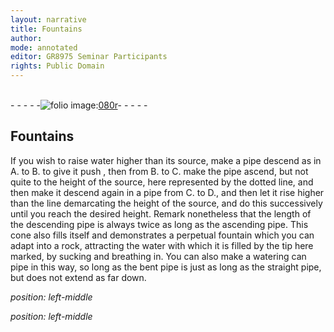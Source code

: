 ```yaml
---
layout: narrative
title: Fountains
author:
mode: annotated
editor: GR8975 Seminar Participants
rights: Public Domain
---
```


 <br/>- - - - -<a href="http://gallica.bnf.fr/ark:/12148/btv1b10500001g/f165.item"><img src="assets/photo-icon.png" alt="folio image: " style="display:inline-block; margin-bottom:-3px;">080r</a>- - - - - <br/> 
## Fountains

  
If you wish to raise water higher than its source, make a pipe descend as in A. to B. to give it push , then from B. to C. make the pipe ascend, but not quite to the height of the source, here represented by the dotted line, and then make it descend again in a pipe from C. to D., and then let it rise higher than the line demarcating the height of the source, and do this successively until you reach the desired height. Remark nonetheless that the length of the descending pipe is always twice as long as the ascending pipe. This cone also fills itself and demonstrates a perpetual fountain which you can adapt into a rock, attracting the water with which it is filled by the tip here marked, by sucking and breathing in. You can also make a watering can pipe in this way, so long as the bent pipe is just as long as the straight pipe, but does not extend as far down.
 
*position: left-middle*

  
 
*position: left-middle*

  
 